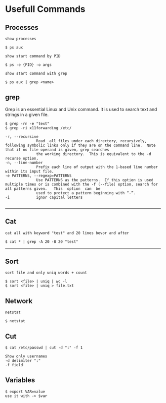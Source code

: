 # Usefull Commands

## Processes

```console
show processes

$ ps aux
```

```console
show start command by PID

$ ps -e {PID} -o args
```


```console
show start command with grep

$ ps aux | grep <name>
```

## grep

Grep is an essential Linux and Unix command. It is used to search text and strings in a given file.

```console
$ grep -rn -e "text"
$ grep -ri x11forwarding /etc/

-r, --recursive
              Read  all files under each directory, recursively, following symbolic links only if they are on the command line.  Note that if no file operand is given, grep searches
              the working directory.  This is equivalent to the -d recurse option.
-n, --line-number
              Prefix each line of output with the 1-based line number within its input file.
-e PATTERNS, --regexp=PATTERNS
              Use PATTERNS as the patterns.  If this option is used multiple times or is combined with the -f (--file) option, search for all patterns given.   This  option  can  be
              used to protect a pattern beginning with “-”.
-i            ignor capital letters


```

---
## Cat
```console
cat all with keyword "test" and 20 lines bevor and after

$ cat * | grep -A 20 -B 20 "test"
```
---
## Sort
```console
sort file and only uniq words + count

$ sort <file> | uniq | wc -l
$ sort <file> | uniq > file.txt
```

## Network
```console
netstat

$ netstat
```

## Cut

```console
$ cat /etc/passwd | cut -d ":" -f 1

Show only usernames
-d delimiter ":"
-f field
```

## Variables

```console
$ export VAR=value
use it with -> $var
```
